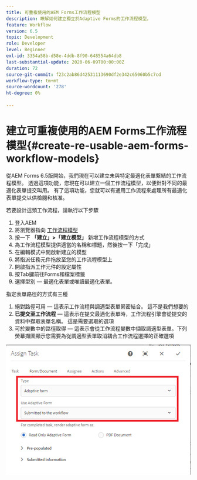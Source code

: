 ```yaml
---
title: 可重複使用的AEM Forms工作流程模型
description: 瞭解如何建立獨立於Adaptive Forms的工作流程模型。
feature: Workflow
version: 6.5
topic: Development
role: Developer
level: Beginner
exl-id: 3354a58b-d58e-4ddb-8f90-648554a64db8
last-substantial-update: 2020-06-09T00:00:00Z
duration: 72
source-git-commit: f23c2ab86d42531113690df2e342c65060b5c7cd
workflow-type: tm+mt
source-wordcount: '278'
ht-degree: 0%

---
```


# 建立可重複使用的AEM Forms工作流程模型{#create-re-usable-aem-forms-workflow-models}

從AEM Forms 6.5版開始，我們現在可以建立未與特定最適化表單繫結的工作流程模型。 透過這項功能，您現在可以建立一個工作流程模型，以便針對不同的最適化表單提交叫用。 有了這項功能，您就可以有通用工作流程來處理所有最適化表單提交以供檢閱和核准。

若要設計這類工作流程，請執行以下步驟

1. 登入AEM
1. 將瀏覽器指向 [工作流程模型](http://localhost:4502/libs/cq/workflow/admin/console/content/models.html)
1. 按一下 __「建立」>「建立模型」__ 新增工作流程模型的方式
1. 為工作流程模型提供適當的名稱和標題，然後按一下「完成」
1. 在編輯模式中開啟新建立的模型
1. 將指派任務元件拖放至您的工作流程模型上
1. 開啟指派工作元件的設定屬性
1. 按Tab鍵前往Forms和檔案標籤
1. 選擇型別 — 最適化表單或唯讀最適化表單。

指定表單路徑的方式有三種

1. 絕對路徑可用 — 這表示工作流程與調適型表單緊密結合。 這不是我們想要的
1. **已提交至工作流程**  — 這表示在提交最適化表單時，工作流程引擎會從提交的資料中擷取表單名稱。 這是需要選取的選項
1. 可於變數中的路徑取得 — 這表示會從工作流程變數中擷取調適型表單。下列熒幕擷圖顯示您需要為從調適型表單取消耦合工作流程選擇的正確選項

![可重複使用的AEM Forms工作流程模型](assets/workflomodel.PNG)
